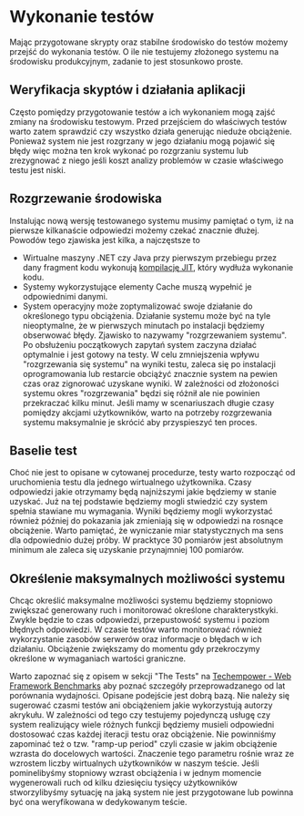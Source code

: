# Wykonanie testów
Mając przygotowane skrypty oraz stabilne środowisko do testów możemy przejść do wykonania testów. O ile nie testujemy złożonego systemu na środowisku produkcyjnym, zadanie to jest stosunkowo proste. 

## Weryfikacja skyptów i działania aplikacji
Często pomiędzy przygotowanie testów a ich wykonaniem mogą zajść zmiany na środowisku testowym. Przed przejściem do właściwych testów warto zatem sprawdzić czy wszystko działa generując nieduże obciążenie. Ponieważ system nie jest rozgrzany w jego działaniu mogą pojawić się błędy więc można ten krok wykonać po rozgrzaniu systemu lub zrezygnować z niego jeśli koszt analizy problemów w czasie właściwego testu jest niski.

## Rozgrzewanie środowiska
Instalując nową wersję testowanego systemu musimy pamiętać o tym, iż na pierwsze kilkanaście odpowiedzi możemy czekać znacznie dłużej. Powodów tego zjawiska jest kilka, a najczęstsze to
* Wirtualne maszyny .NET czy Java przy pierwszym przebiegu przez dany fragment kodu wykonują [kompilację JIT](https://pl.wikipedia.org/wiki/JIT_(informatyka)), który wydłuża wykonanie kodu.
* Systemy wykorzystujące elementy Cache muszą wypełnić je odpowiednimi danymi.
* System operacyjny może zoptymalizować swoje działanie do określonego typu obciążenia. 
Działanie systemu może być na tyle nieoptymalne, że  w pierwszych minutach po instalacji będziemy obserwować błędy. Zjawisko to nazywamy "rozgrzewaniem systemu". Po obsłużeniu początkowych zapytań system zaczyna działać optymalnie i jest gotowy na testy.
W celu zmniejszenia wpływu "rozgrzewania się systemu" na wyniki testu, zaleca się po instalacji oprogramowania lub restarcie obciążyć znacznie system na pewien czas oraz zignorować uzyskane wyniki. W zależności od złożoności systemu okres "rozgrzewania" będzi się różnił ale nie powinien przekraczać kilku minut. Jeśli mamy w scenariuszach długie czasy pomiędzy akcjami użytkowników, warto na potrzeby rozgrzewania systemu maksymalnie je skrócić aby przyspieszyć ten proces.

## Baselie test
Choć nie jest to opisane w cytowanej procedurze, testy warto rozpocząć od uruchomienia testu dla jednego wirtualnego użytkownika. Czasy odpowiedzi jakie otrzymamy będą najniższymi jakie będziemy w stanie uzyskać. Już na tej podstawie będziemy mogli stwiedzić czy system spełnia stawiane mu wymagania. Wyniki będziemy mogli wykorzystać również później do pokazania jak zmieniają się w odpowiedzi na rosnące obciążenie. Warto pamiętać, że wyniczanie miar statystycznych ma sens dla odpowiednio dużej próby. W pracktyce 30 pomiarów jest absolutnym minimum ale zaleca się uzyskanie przynajmniej 100 pomiarów. 

## Określenie maksymalnych możliwości systemu
Chcąc określić maksymalne możliwości systemu będziemy stopniowo zwiększać generowany ruch i monitorować określone charakterystkyki. Zwykle będzie to czas odpowiedzi, przepustowość systemu i poziom błędnych odpowiedzi. W czasie testów warto monitorować również wykorzystanie zasobów serwerów oraz informacje o błędach w ich działaniu. Obciążenie zwiększamy do momentu gdy przekroczymy określone w wymaganiach wartości graniczne.   

Warto zapoznać się z opisem w sekcji "The Tests" na [Techempower - Web Framework Benchmarks](https://www.techempower.com/benchmarks/#section=motivation&hw=ph&test=fortune) aby poznać szczegóły przeprowadzanego od lat porównania wydajności. Opisane podejście jest dobrą bazą. Nie należy się sugerować czasmi testów ani obciążeniem jakie wykorzystują autorzy akrykułu. W zależności od tego czy testujemy pojedynczą usługę czy system realizujący wiele różnych funkcji będziemy musieli odpowiedni dostosować czas każdej iteracji testu oraz obciążenie. Nie powinniśmy zapominać też o tzw. "ramp-up period" czyli czasie w jakim obciążenie wzrasta do docelowych wartości. Znaczenie tego parametru rośnie wraz ze wzrostem liczby wirtualnych użytkowników w naszym teście. Jeśli pominelibyśmy stopniowy wzrast obciążenia i w jednym momencie wygenerowali ruch od kilku dziesięciu tysięcy użytkowników stworzylibyśmy sytuację na jaką system nie jest przygotowane lub powinna być ona weryfikowana w dedykowanym teście.
